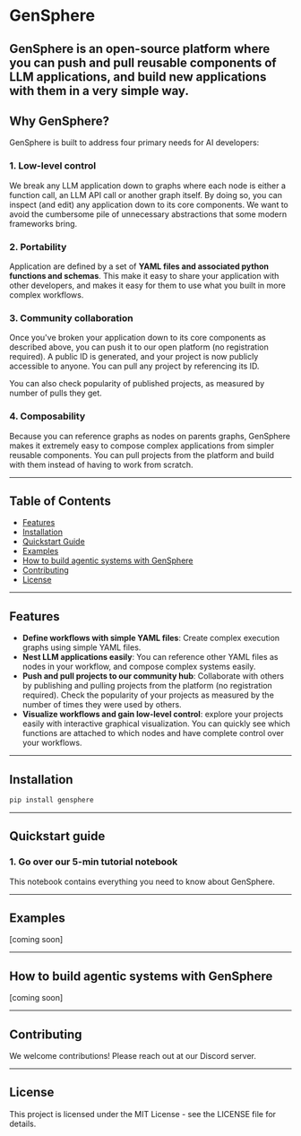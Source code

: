 # GenSphere

**GenSphere** is an open-source platform where you can push and pull reusable components 
of LLM applications, and build new applications with them in a very simple way.
---

## Why GenSphere?

GenSphere is built to address four primary needs for AI developers:

### 1. Low-level control 

We break any LLM application down to graphs where each node is either a function call, 
an LLM API call or another graph itself. By doing so, you can inspect (and edit) any 
application down to its core components. We want to avoid the cumbersome pile of 
unnecessary abstractions that some modern frameworks bring.

### 2. Portability

Application are defined by a set of **YAML files and associated python functions and schemas**. 
This make it easy to share your application with other developers, and makes it easy
for them to use what you built in more complex workflows.

### 3. Community collaboration

Once you've broken your application down to its core components as described above, you
can push it to our open platform (no registration required). A public ID is generated,
and your project is now publicly accessible to anyone. You can pull any project by
referencing its ID.

You can also check popularity of published projects, as measured by number of pulls they get.

### 4. Composability

 Because you can reference graphs as nodes on parents graphs, GenSphere makes it extremely easy to compose
complex applications from simpler reusable components. You can pull projects from the 
platform and build with them instead of having to work from scratch. 


---

## Table of Contents

- [Features](#features)
- [Installation](#installation)
- [Quickstart Guide](#quickstart-guide)
- [Examples](#examples)
- [How to build agentic systems with GenSphere](#How-to-build-agentic-systems-with-GenSphere)
- [Contributing](#contributing)
- [License](#license)

---

## Features

- **Define workflows with simple YAML files**: Create complex execution graphs using simple YAML files.
- **Nest LLM applications easily**: You can reference other YAML files as nodes in your workflow, and compose complex systems easily.
- **Push and pull projects to our community hub**: Collaborate with others by publishing and pulling projects from the platform (no registration required). Check the popularity of your projects as measured by the number of times they were used by others.
- **Visualize workflows and gain low-level control**: explore your projects easily with interactive graphical visualization. You can quickly see which functions are attached to which nodes and have complete control over your workflows.

---

## Installation

```bash
pip install gensphere
```
---

## Quickstart guide

### 1. Go over our 5-min tutorial notebook
This notebook contains everything you need to know about GenSphere. 

---
## Examples

[coming soon]

---
## How to build agentic systems with GenSphere

[coming soon]

---
## Contributing

We welcome contributions! Please reach out at our Discord server.

---
## License

This project is licensed under the MIT License - see the LICENSE file for details.